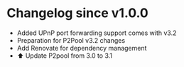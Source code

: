 # Changelog since v1.0.0
- Added UPnP port forwarding support comes with v3.2 
- Preparation for P2Pool v3.2 changes 
- Add Renovate for dependency management 
- ⬆️ Update P2pool from 3.0 to 3.1 
